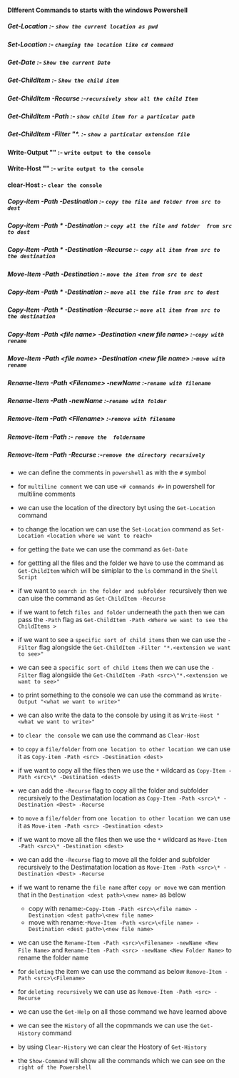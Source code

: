 #### DIfferent Commands to starts with the windows Powershell 

##### Get-Location :- `show the current location as pwd`
##### Set-Location <directory where to move> :- `changing the location like cd command`
##### Get-Date :- `Show the current Date`
##### Get-ChildItem :- `Show the child item`
##### Get-ChildItem -Recurse :-`recursively show all the child Item`
##### Get-ChildItem -Path <Where we want to see the ChildItems > :- `show child item for a particular path`
##### Get-ChildItem -Filter "*.<extension we want to see> :- `show a particular extension file `


#### Write-Output "<what we want to write>" :-  `write output to the console`
#### Write-Host "<what we want to write>" :- `write output to the console`
#### clear-Host :-  `clear the console `


##### Copy-item -Path <src> -Destination <dest>:- `copy the file and folder from src to dest`
##### Copy-item -Path <src>\* -Destination <dest>:- `copy all the file and folder  from src to dest`
##### Copy-Item -Path <src>\* -Destination <Dest> -Recurse :- `copy all item from src to the destination`


##### Move-Item -Path <src> -Destination <dest> :- `move the item from src to dest`
##### Copy-item -Path <src>\* -Destination <dest>:- `move all the file from src to dest`
##### Copy-Item -Path <src>\* -Destination <Dest> -Recurse :- `move all item from src to the destination`


##### Copy-Item -Path <src>\<file name> -Destination <dest path>\<new file name> :-`copy with rename`
##### Move-Item -Path <src>\<file name> -Destination <dest path>\<new file name> :-`move with rename`


##### Rename-Item -Path <src>\<Filename> -newName <New File Name> :-`rename with filename`
##### Rename-Item -Path <src> -newName <New Folder Name> :-`rename with folder`


##### Remove-Item -Path <src>\<Filename> :-`remove with filename` 
#####  Remove-Item -Path <src> :- `remove the  foldername`
##### Remove-Item -Path <src> -Recurse :-`remove the directory recursively `

- we can define the  comments in `powershell` as with the `#` symbol
- for `multiline comment` we can use `<# commands #>`  in powershell for multiline comments 


- we can use the location of the directory byt using the `Get-Location` command
- to change the location we can use the `Set-Location` command as `Set-Location <location where we want to reach>`
- for getting the `Date` we can use the command as `Get-Date`
- for gettting all the files and the folder we have to use the command as `Get-ChildItem` which will be simiplar to the `ls` command in the `Shell Script`
- if we want to `search in the folder and subfolder `recursively then we can uise the command as `Get-ChildItem -Recurse`
- if we want to fetch `files and folder` underneath the `path` then we can pass the `-Path` flag as `Get-ChildItem -Path <Where we want to see the ChildItems >`
- if we want to see a `specific sort of child items` then we can use the `-Filter` flag alongside the `Get-ChildItem -Filter "*.<extension we want to see>"`
-  we can see a `specific sort of child items` then we can use the `-Filter` flag alongside the `Get-ChildItem -Path <src>\"*.<extension we want to see>" `


- to print something to the console we can use the command as `Write-Output "<what we want to write>"`
- we can also write the data to the console by using it as `Write-Host "<what we want to write>" `
- to `clear the console` we can use the command as `Clear-Host`



- to `copy` a `file/folder` from `one location to other location `we can use it as `Copy-item -Path <src> -Destination <dest>`
- if we want to copy all the files then we use the `*` wildcard as `Copy-Item -Path <src>\* -Destination <dest>`
- we can add the `-Recurse` flag to copy all the folder and subfolder recursively to the Destimatation location as `Copy-Item -Path <src>\* -Destination <Dest> -Recurse`


- to `move` a `file/folder` from `one location to other location `we can use it as `Move-item -Path <src> -Destination <dest>`
- if we want to move all the files then we use the `*` wildcard as `Move-Item -Path <src>\* -Destination <dest>`
- we can add the `-Recurse` flag to move all the folder and subfolder recursively to the Destimatation location as `Move-Item -Path <src>\* -Destination <Dest> -Recurse`


- if we want to rename the `file name` after `copy or move` we can mention that in the `Destination <dest path>\<new name>` as  below 
  - copy with rename:-`Copy-Item -Path <src>\<file name> -Destination <dest path>\<new file name>`
  - move with rename:-`Move-Item -Path <src>\<file name> -Destination <dest path>\<new file name>`
- we can use the `Rename-Item -Path <src>\<Filename> -newName <New File Name>` and `Rename-Item -Path <src> -newName <New Folder Name>` to rename the folder name


- for `deleting` the item we  can use the command as below `Remove-Item -Path <src>\<Filename>` 
- for `deleting recursively` we can use as `Remove-Item -Path <src> -Recurse`


-  we can use the `Get-Help` on all those command we have learned above


-  we can see the `History` of all the copmmands we can use the `Get-History` command
-  by using `Clear-History` we can clear the Hostory of `Get-History`

-  the `Show-Command` will show all the commands  which we can see on the `right of the Powershell`